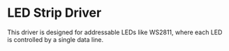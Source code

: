 # LED Strip Driver

This driver is designed for addressable LEDs like WS2811, where each LED is controlled by a single data line.
